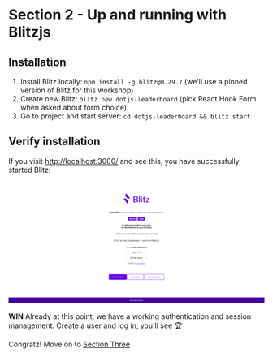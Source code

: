 # Section 2 - Up and running with Blitzjs
## Installation
1) Install Blitz locally: `npm install -g blitz@0.29.7` (we'll use a pinned version of Blitz for this workshop)
2) Create new Blitz: `blitz new dotjs-leaderboard` (pick React Hook Form when asked about form choice)
3) Go to project and start server: `cd dotjs-leaderboard && blitz start`

## Verify installation
If you visit [http://localhost:3000/](http://localhost:3000/) and see this, you have successfully started Blitz:
![Success!](./blitz.png)

**WIN** Already at this point, we have a working authentication and session management. Create a user and log in, you'll see 🏆

Congratz! Move on to [Section Three](../three)
